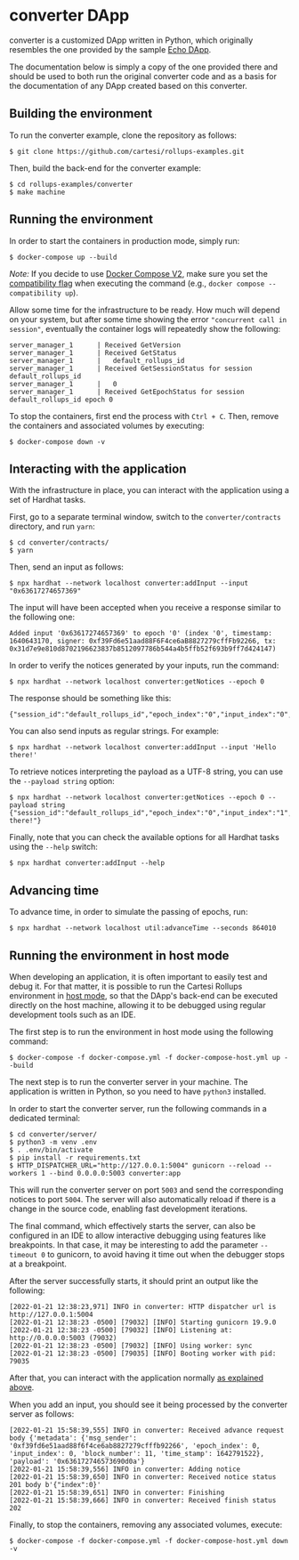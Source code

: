 # converter DApp

converter is a customized DApp written in Python, which originally resembles the one provided by the sample [Echo DApp](https://github.com/cartesi/rollups-examples/tree/main/echo).

The documentation below is simply a copy of the one provided there and should be used to both run the original converter code and as a basis for the documentation of any DApp created based on this converter.

## Building the environment

To run the converter example, clone the repository as follows:

```shell
$ git clone https://github.com/cartesi/rollups-examples.git
```

Then, build the back-end for the converter example:

```shell
$ cd rollups-examples/converter
$ make machine
```

## Running the environment

In order to start the containers in production mode, simply run:

```shell
$ docker-compose up --build
```

_Note:_ If you decide to use [Docker Compose V2](https://docs.docker.com/compose/cli-command/), make sure you set the [compatibility flag](https://docs.docker.com/compose/cli-command-compatibility/) when executing the command (e.g., `docker compose --compatibility up`).

Allow some time for the infrastructure to be ready.
How much will depend on your system, but after some time showing the error `"concurrent call in session"`, eventually the container logs will repeatedly show the following:

```shell
server_manager_1      | Received GetVersion
server_manager_1      | Received GetStatus
server_manager_1      |   default_rollups_id
server_manager_1      | Received GetSessionStatus for session default_rollups_id
server_manager_1      |   0
server_manager_1      | Received GetEpochStatus for session default_rollups_id epoch 0
```

To stop the containers, first end the process with `Ctrl + C`.
Then, remove the containers and associated volumes by executing:

```shell
$ docker-compose down -v
```

## Interacting with the application

With the infrastructure in place, you can interact with the application using a set of Hardhat tasks.

First, go to a separate terminal window, switch to the `converter/contracts` directory, and run `yarn`:

```shell
$ cd converter/contracts/
$ yarn
```

Then, send an input as follows:

```shell
$ npx hardhat --network localhost converter:addInput --input "0x63617274657369"
```

The input will have been accepted when you receive a response similar to the following one:

```shell
Added input '0x63617274657369' to epoch '0' (index '0', timestamp: 1640643170, signer: 0xf39Fd6e51aad88F6F4ce6aB8827279cffFb92266, tx: 0x31d7e9e810d8702196623837b8512097786b544a4b5ffb52f693b9ff7d424147)
```

In order to verify the notices generated by your inputs, run the command:

```shell
$ npx hardhat --network localhost converter:getNotices --epoch 0
```

The response should be something like this:

```shell
{"session_id":"default_rollups_id","epoch_index":"0","input_index":"0","notice_index":"0","payload":"63617274657369"}
```

You can also send inputs as regular strings. For example:

```shell
$ npx hardhat --network localhost converter:addInput --input 'Hello there!'
```

To retrieve notices interpreting the payload as a UTF-8 string, you can use the `--payload string` option:

```shell
$ npx hardhat --network localhost converter:getNotices --epoch 0 --payload string
{"session_id":"default_rollups_id","epoch_index":"0","input_index":"1","notice_index":"0","payload":"Hello there!"}
```

Finally, note that you can check the available options for all Hardhat tasks using the `--help` switch:

```shell
$ npx hardhat converter:addInput --help
```

## Advancing time

To advance time, in order to simulate the passing of epochs, run:

```shell
$ npx hardhat --network localhost util:advanceTime --seconds 864010
```

## Running the environment in host mode

When developing an application, it is often important to easily test and debug it. For that matter, it is possible to run the Cartesi Rollups environment in [host mode](../README.md#host-mode), so that the DApp's back-end can be executed directly on the host machine, allowing it to be debugged using regular development tools such as an IDE.

The first step is to run the environment in host mode using the following command:

```shell
$ docker-compose -f docker-compose.yml -f docker-compose-host.yml up --build
```

The next step is to run the converter server in your machine. The application is written in Python, so you need to have `python3` installed.

In order to start the converter server, run the following commands in a dedicated terminal:

```shell
$ cd converter/server/
$ python3 -m venv .env
$ . .env/bin/activate
$ pip install -r requirements.txt
$ HTTP_DISPATCHER_URL="http://127.0.0.1:5004" gunicorn --reload --workers 1 --bind 0.0.0.0:5003 converter:app
```

This will run the converter server on port `5003` and send the corresponding notices to port `5004`. The server will also automatically reload if there is a change in the source code, enabling fast development iterations.

The final command, which effectively starts the server, can also be configured in an IDE to allow interactive debugging using features like breakpoints. In that case, it may be interesting to add the parameter `--timeout 0` to gunicorn, to avoid having it time out when the debugger stops at a breakpoint.

After the server successfully starts, it should print an output like the following:

```
[2022-01-21 12:38:23,971] INFO in converter: HTTP dispatcher url is http://127.0.0.1:5004
[2022-01-21 12:38:23 -0500] [79032] [INFO] Starting gunicorn 19.9.0
[2022-01-21 12:38:23 -0500] [79032] [INFO] Listening at: http://0.0.0.0:5003 (79032)
[2022-01-21 12:38:23 -0500] [79032] [INFO] Using worker: sync
[2022-01-21 12:38:23 -0500] [79035] [INFO] Booting worker with pid: 79035
```

After that, you can interact with the application normally [as explained above](#interacting-with-the-application).

When you add an input, you should see it being processed by the converter server as follows:

```shell
[2022-01-21 15:58:39,555] INFO in converter: Received advance request body {'metadata': {'msg_sender': '0xf39fd6e51aad88f6f4ce6ab8827279cfffb92266', 'epoch_index': 0, 'input_index': 0, 'block_number': 11, 'time_stamp': 1642791522}, 'payload': '0x636172746573690d0a'}
[2022-01-21 15:58:39,556] INFO in converter: Adding notice
[2022-01-21 15:58:39,650] INFO in converter: Received notice status 201 body b'{"index":0}'
[2022-01-21 15:58:39,651] INFO in converter: Finishing
[2022-01-21 15:58:39,666] INFO in converter: Received finish status 202
```

Finally, to stop the containers, removing any associated volumes, execute:

```shell
$ docker-compose -f docker-compose.yml -f docker-compose-host.yml down -v
```
